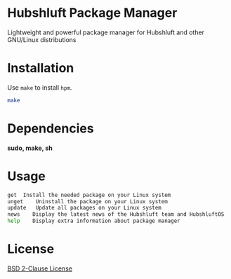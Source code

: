 # Hubshluft Package Manager

Lightweight and powerful package manager for Hubshluft and other GNU/Linux distributions

# Installation

Use `make` to install `hpm`.

```bash
make
```

# Dependencies

**sudo, make, sh**

# Usage

```bash
get	 Install the needed package on your Linux system
unget	 Uninstall the package on your Linux system
update	 Update all packages on your Linux system
news	Display the latest news of the Hubshluft team and HubshluftOS
help	Display extra information about package manager
```

# License

[BSD 2-Clause License](https://opensource.org/license/bsd-2-clause)
